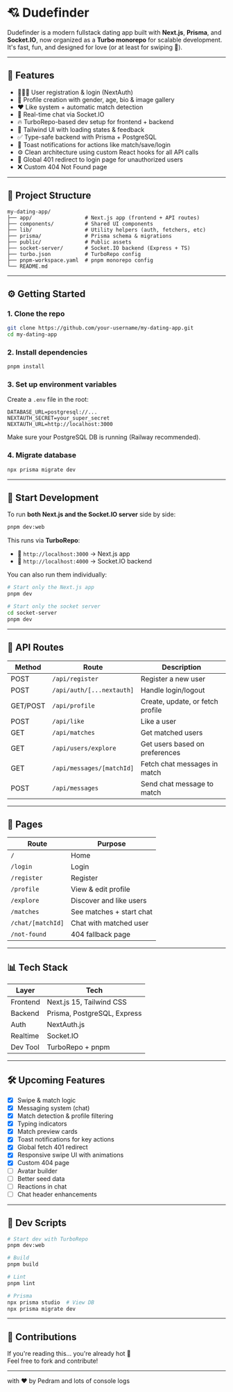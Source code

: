# 💘 Dudefinder

Dudefinder is a modern fullstack dating app built with **Next.js**, **Prisma**, and **Socket.IO**, now organized as a **Turbo monorepo** for scalable development. It's fast, fun, and designed for love (or at least for swiping 👀).

---

## 🧠 Features

- 🧑‍🤝‍🧑 User registration & login (NextAuth)
- 📄 Profile creation with gender, age, bio & image gallery
- ❤️ Like system + automatic match detection
- 💬 Real-time chat via Socket.IO
- 🔥 TurboRepo-based dev setup for frontend + backend
- 🎨 Tailwind UI with loading states & feedback
- ✅ Type-safe backend with Prisma + PostgreSQL
- 🎉 Toast notifications for actions like match/save/login
- ⚙️ Clean architecture using custom React hooks for all API calls
- 🔐 Global 401 redirect to login page for unauthorized users
- ❌ Custom 404 Not Found page

---

## 📁 Project Structure

```
my-dating-app/
├── app/                 # Next.js app (frontend + API routes)
├── components/          # Shared UI components
├── lib/                 # Utility helpers (auth, fetchers, etc)
├── prisma/              # Prisma schema & migrations
├── public/              # Public assets
├── socket-server/       # Socket.IO backend (Express + TS)
├── turbo.json           # TurboRepo config
├── pnpm-workspace.yaml  # pnpm monorepo config
└── README.md
```

---

## ⚙️ Getting Started

### 1. Clone the repo

```bash
git clone https://github.com/your-username/my-dating-app.git
cd my-dating-app
```

### 2. Install dependencies

```bash
pnpm install
```

### 3. Set up environment variables

Create a `.env` file in the root:

```env
DATABASE_URL=postgresql://...
NEXTAUTH_SECRET=your_super_secret
NEXTAUTH_URL=http://localhost:3000
```

Make sure your PostgreSQL DB is running (Railway recommended).

### 4. Migrate database

```bash
npx prisma migrate dev
```

---

## 🚀 Start Development

To run **both Next.js and the Socket.IO server** side by side:

```bash
pnpm dev:web
```

This runs via **TurboRepo**:

- 🧠 `http://localhost:3000` → Next.js app
- 💬 `http://localhost:4000` → Socket.IO backend

You can also run them individually:

```bash
# Start only the Next.js app
pnpm dev

# Start only the socket server
cd socket-server
pnpm dev
```

---

## 🔧 API Routes
| Method | Route                        | Description                      |
|--------|------------------------------|----------------------------------|
| POST   | `/api/register`              | Register a new user              |
| POST   | `/api/auth/[...nextauth]`    | Handle login/logout              |
| GET/POST | `/api/profile`               | Create, update, or fetch profile |
| POST   | `/api/like`                  | Like a user                      |
| GET    | `/api/matches`               | Get matched users                |
| GET    | `/api/users/explore`         | Get users based on preferences   |
| GET    | `/api/messages/[matchId]`    | Fetch chat messages in match     |
| POST   | `/api/messages`              | Send chat message to match       |

---

## 💽 Pages
| Route             | Purpose                        |
|------------------|---------------------------------|
| `/`              | Home                           |
| `/login`         | Login                          |
| `/register`      | Register                       |
| `/profile`       | View & edit profile            |
| `/explore`       | Discover and like users        |
| `/matches`       | See matches + start chat       |
| `/chat/[matchId]`| Chat with matched user         |
| `/not-found`     | 404 fallback page              |

---

## 📊 Tech Stack

| Layer     | Tech                        |
|-----------|-----------------------------|
| Frontend  | Next.js 15, Tailwind CSS    |
| Backend   | Prisma, PostgreSQL, Express |
| Auth      | NextAuth.js                 |
| Realtime  | Socket.IO                   |
| Dev Tool  | TurboRepo + pnpm            |

---

## 🛠️ Upcoming Features

- [x] Swipe & match logic
- [x] Messaging system (chat)
- [x] Match detection & profile filtering
- [x] Typing indicators
- [x] Match preview cards
- [x] Toast notifications for key actions
- [x] Global fetch 401 redirect
- [x] Responsive swipe UI with animations
- [x] Custom 404 page
- [ ] Avatar builder
- [ ] Better seed data
- [ ] Reactions in chat
- [ ] Chat header enhancements

---

## 🧱 Dev Scripts

```bash
# Start dev with TurboRepo
pnpm dev:web

# Build
pnpm build

# Lint
pnpm lint

# Prisma
npx prisma studio  # View DB
npx prisma migrate dev
```

---

## 🤝 Contributions

If you're reading this... you're already hot 💅  
Feel free to fork and contribute!

---


with ❤️ by Pedram and lots of console logs
